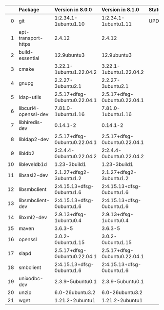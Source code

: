 <!-- markdown-link-check-disable -->

|    | Package              | Version in 8.0.0             | Version in 8.1.0             | Status   |
|---:|:---------------------|:-----------------------------|:-----------------------------|:---------|
|  0 | git                  | 1:2.34.1-1ubuntu1.10         | 1:2.34.1-1ubuntu1.11         | UPDATED  |
|  1 | apt-transport-https  | 2.4.12                       | 2.4.12                       |          |
|  2 | build-essential      | 12.9ubuntu3                  | 12.9ubuntu3                  |          |
|  3 | cmake                | 3.22.1-1ubuntu1.22.04.2      | 3.22.1-1ubuntu1.22.04.2      |          |
|  4 | gnupg                | 2.2.27-3ubuntu2.1            | 2.2.27-3ubuntu2.1            |          |
|  5 | ldap-utils           | 2.5.17+dfsg-0ubuntu0.22.04.1 | 2.5.17+dfsg-0ubuntu0.22.04.1 |          |
|  6 | libcurl4-openssl-dev | 7.81.0-1ubuntu1.16           | 7.81.0-1ubuntu1.16           |          |
|  7 | libhiredis-dev       | 0.14.1-2                     | 0.14.1-2                     |          |
|  8 | libldap2-dev         | 2.5.17+dfsg-0ubuntu0.22.04.1 | 2.5.17+dfsg-0ubuntu0.22.04.1 |          |
|  9 | libldb2              | 2:2.4.4-0ubuntu0.22.04.2     | 2:2.4.4-0ubuntu0.22.04.2     |          |
| 10 | libleveldb1d         | 1.23-3build1                 | 1.23-3build1                 |          |
| 11 | libsasl2-dev         | 2.1.27+dfsg2-3ubuntu1.2      | 2.1.27+dfsg2-3ubuntu1.2      |          |
| 12 | libsmbclient         | 2:4.15.13+dfsg-0ubuntu1.6    | 2:4.15.13+dfsg-0ubuntu1.6    |          |
| 13 | libsmbclient-dev     | 2:4.15.13+dfsg-0ubuntu1.6    | 2:4.15.13+dfsg-0ubuntu1.6    |          |
| 14 | libxml2-dev          | 2.9.13+dfsg-1ubuntu0.4       | 2.9.13+dfsg-1ubuntu0.4       |          |
| 15 | maven                | 3.6.3-5                      | 3.6.3-5                      |          |
| 16 | openssl              | 3.0.2-0ubuntu1.15            | 3.0.2-0ubuntu1.15            |          |
| 17 | slapd                | 2.5.17+dfsg-0ubuntu0.22.04.1 | 2.5.17+dfsg-0ubuntu0.22.04.1 |          |
| 18 | smbclient            | 2:4.15.13+dfsg-0ubuntu1.6    | 2:4.15.13+dfsg-0ubuntu1.6    |          |
| 19 | unixodbc-dev         | 2.3.9-5ubuntu0.1             | 2.3.9-5ubuntu0.1             |          |
| 20 | unzip                | 6.0-26ubuntu3.2              | 6.0-26ubuntu3.2              |          |
| 21 | wget                 | 1.21.2-2ubuntu1              | 1.21.2-2ubuntu1              |          |